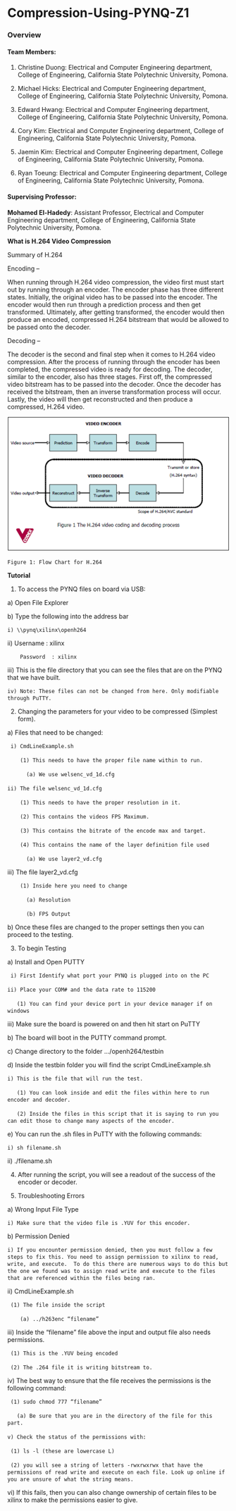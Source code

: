 # Compression-Using-PYNQ-Z1

### Overview


#### Team Members:

  1. Christine Duong: Electrical and Computer Engineering department, College of Engineering, California State Polytechnic University, Pomona.
  
  2. Michael Hicks: Electrical and Computer Engineering department, College of Engineering, California State Polytechnic University, Pomona.
  
  3. Edward Hwang: Electrical and Computer Engineering department, College of Engineering, California State Polytechnic University, Pomona.
  
  4. Cory Kim: Electrical and Computer Engineering department, College of Engineering, California State Polytechnic University, Pomona.
  
  5. Jaemin Kim: Electrical and Computer Engineering department, College of Engineering, California State Polytechnic University, Pomona.
  
  6. Ryan Toeung: Electrical and Computer Engineering department, College of Engineering, California State Polytechnic University, Pomona.

#### Supervising Professor:

**Mohamed El-Hadedy**: Assistant Professor, Electrical and Computer Engineering department, College of Engineering, California State Polytechnic University, Pomona.

**What is H.264 Video Compression**

Summary of H.264

Encoding –

When running through H.264 video compression, the video first must start out by running through an encoder. The encoder phase has three different states. Initially, the original video has to be passed into the encoder. The encoder would then run through a prediction process and then get transformed. Ultimately, after getting transformed, the encoder would then produce an encoded, compressed H.264 bitstream that would be allowed to be passed onto the decoder.

Decoding – 

The decoder is the second and final step when it comes to H.264 video compression. After the process of running through the encoder has been completed, the compressed video is ready for decoding. The decoder, similar to the encoder, also has three stages. First off, the compressed video bitstream has to be passed into the decoder. Once the decoder has received the bitstream, then an inverse transformation process will occur. Lastly, the video will then get reconstructed and then produce a compressed, H.264 video.

<p align="center">
<img src=https://github.com/Reconfigurable-Computing-CalPoly-Pomona/Compression-Using-PYNQ-Z1/blob/master/Source%20Code/Images/Flow.png>
														     
	Figure 1: Flow Chart for H.264
</p>

**Tutorial**

1) To access the PYNQ files on board via USB: 

  a) Open File Explorer

  b) Type the following into the address bar

    i) \\pynq\xilinx\openh264

   ii) Username : xilinx

        Password  : xilinx

   iii) This is the file directory that you can see the files that are on the PYNQ that we have built.

    iv) Note: These files can not be changed from here. Only modifiable through PuTTY. 

2) Changing the parameters for your video to be compressed (Simplest form). 

  a) Files that need to be changed:

     i) CmdLineExample.sh

        (1) This needs to have the proper file name within to run.

          (a) We use welsenc_vd_1d.cfg

    ii) The file welsenc_vd_1d.cfg 

        (1) This needs to have the proper resolution in it. 

        (2) This contains the videos FPS Maximum.

        (3) This contains the bitrate of the encode max and target.

        (4) This contains the name of the layer definition file used

          (a) We use layer2_vd.cfg

   iii) The file layer2_vd.cfg

        (1) Inside here you need to change

          (a) Resolution

          (b) FPS Output

  b) Once these files are changed to the proper settings then you can proceed to the testing.

3) To begin Testing

  a) Install and Open PUTTY

     i) First Identify what port your PYNQ is plugged into on the PC

    ii) Place your COM# and the data rate to 115200

       (1) You can find your device port in your device manager if on windows

   iii) Make sure the board is powered on and then hit start on PuTTY

  b) The board will boot in the PUTTY command prompt.

  c) Change directory to the folder …/openh264/testbin

  d) Inside the testbin folder you will find the script CmdLineExample.sh

    i) This is the file that will run the test.

       (1) You can look inside and edit the files within here to run encoder and decoder. 

       (2) Inside the files in this script that it is saying to run you can edit those to change many aspects of the encoder.

  e) You can run the .sh files in PuTTY with the following commands:

    i) sh filename.sh

   ii) ./filename.sh

4) After running the script, you will see a readout of the success of the encoder or decoder. 

5) Troubleshooting Errors

  a) Wrong Input File Type

    i) Make sure that the video file is .YUV for this encoder. 

  b) Permission Denied

    i) If you encounter permission denied, then you must follow a few steps to fix this. You need to assign permission to xilinx to read, write, and execute.  To do this there are numerous ways to do this but the one we found was to assign read write and execute to the files that are referenced within the files being ran. 

   ii) CmdLineExample.sh

     (1) The file inside the script 

        (a) ../h263enc “filename”

  iii) Inside the “filename” file above the input and output file also needs permissions. 

     (1) This is the .YUV being encoded

     (2) The .264 file it is writing bitstream to.

   iv) The best way to ensure that the file receives the permissions is the following command:

     (1) sudo chmod 777 “filename”

       (a) Be sure that you are in the directory of the file for this part. 

    v) Check the status of the permissions with:

     (1) ls -l (these are lowercase L)

     (2) you will see a string of letters -rwxrwxrwx that have the permissions of read write and execute on each file. Look up online if you are unsure of what the string means.

   vi) If this fails, then you can also change ownership of certain files to be xilinx to make the permissions easier to give. 


